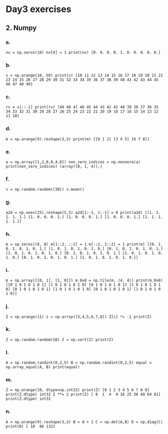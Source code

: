 # Day3 exercises

## 2. Numpy

### a. 

`nv = np.zeros(10)
nv[4] = 1
print(nv)
[0. 0. 0. 0. 1. 0. 0. 0. 0. 0.]`


### b.

`v = np.arange(10, 50)
print(v)
[10 11 12 13 14 15 16 17 18 19 20 21 22 23 24 25 26 27 28 29 30 31 32 33
 34 35 36 37 38 39 40 41 42 43 44 45 46 47 48 49]`

 ### c.

`rv = v[::-1]
print(rv)
[49 48 47 46 45 44 43 42 41 40 39 38 37 36 35 34 33 32 31 30 29 28 27 26
 25 24 23 22 21 20 19 18 17 16 15 14 13 12 11 10]`

 ### d.

 `m = np.arange(9).reshape(3,3)
 print(m)
[[0 1 2]
 [3 4 5]
 [6 7 8]]`

 ### e.

`a = np.array([1,2,0,0,4,0])
non_zero_indices = np.nonzero(a)
print(non_zero_indices)
(array([0, 1, 4]),)`

### f.

`v = np.random.random((30))
v.mean()`

### g.

`a2d = np.ones(25).reshape(5,5)
a2d[1:-1, 1:-1] = 0
print(a2d)
[[1. 1. 1. 1. 1.]
 [1. 0. 0. 0. 1.]
 [1. 0. 0. 0. 1.]
 [1. 0. 0. 0. 1.]
 [1. 1. 1. 1. 1.]]`

### h.

`m = np.zeros((8, 8)
m[1::2, ::2] = 1
m[::2, 1::2] = 1
print(m)
[[0. 1. 0. 1. 0. 1. 0. 1.]
 [1. 0. 1. 0. 1. 0. 1. 0.]
 [0. 1. 0. 1. 0. 1. 0. 1.]
 [1. 0. 1. 0. 1. 0. 1. 0.]
 [0. 1. 0. 1. 0. 1. 0. 1.]
 [1. 0. 1. 0. 1. 0. 1. 0.]
 [0. 1. 0. 1. 0. 1. 0. 1.]
 [1. 0. 1. 0. 1. 0. 1. 0.]]`

 ### i.

`m = np.array([[0, 1], [1, 0]])
m_8x8 = np.tile(m, (4, 4))
print(m_8x8)
[[0 1 0 1 0 1 0 1]
 [1 0 1 0 1 0 1 0]
 [0 1 0 1 0 1 0 1]
 [1 0 1 0 1 0 1 0]
 [0 1 0 1 0 1 0 1]
 [1 0 1 0 1 0 1 0]
 [0 1 0 1 0 1 0 1]
 [1 0 1 0 1 0 1 0]]`

### j.

`Z = np.arange(11)
i = np.array([3,4,5,6,7,8])
Z[i] *= -1
print(Z)`

### k.

`Z = np.random.random(10)
Z = np.sort(Z)
print(Z)`

### l.

`A = np.random.randint(0,2,5)
B = np.random.randint(0,2,5)
equal = np.array_equal(A, B)
print(equal)`

### m.

`Z = np.arange(10, dtype=np.int32)
print(Z)
[0 1 2 3 4 5 6 7 8 9]
print(Z.dtype)
int32
Z **= 2
print(Z)
[ 0  1  4  9 16 25 36 49 64 81]
print(Z.dtype)
int32`

### n.

`A = np.arange(9).reshape(3,3)
B = A + 1
C = np.dot(A,B)
D = np.diag(C)
print(D)
[ 18  66 132]
`
